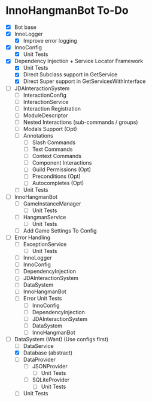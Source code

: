 # InnoHangmanBot To-Do
- [x] Bot base
- [x] InnoLogger
  - [x] Improve error logging
- [x] InnoConfig
  - [x] Unit Tests
- [x] Dependency Injection + Service Locator Framework
  - [x] Unit Tests
  - [x] Direct Subclass support in GetService
  - [x] Direct Super support in GetServicesWithInterface
- [ ] JDAInteractionSystem
  - [ ] InteractionConfig
  - [ ] InteractionService
  - [ ] Interaction Registration
  - [ ] ModuleDescriptor
  - [ ] Nested Interactions (sub-commands / groups) 
  - [ ] Modals Support (Opt)
  - [ ] Annotations
    - [ ] Slash Commands
    - [ ] Text Commands
    - [ ] Context Commands
    - [ ] Component Interactions
    - [ ] Guild Permissions (Opt)
    - [ ] Preconditions (Opt)
    - [ ] Autocompletes (Opt)
  - [ ] Unit Tests
- [ ] InnoHangmanBot
  - [ ] GameInstanceManager
    - [ ] Unit Tests
  - [ ] HangmanService
    - [ ] Unit Tests
  - [ ] Add Game Settings To Config
- [ ] Error Handling
  - [ ] ExceptionService
    - [ ] Unit Tests
  - [ ] InnoLogger
  - [ ] InnoConfig
  - [ ] DependencyInjection
  - [ ] JDAInteractionSystem
  - [ ] DataSystem
  - [ ] InnoHangmanBot
  - [ ] Error Unit Tests
    - [ ] InnoConfig
    - [ ] DependencyInjection
    - [ ] JDAInteractionSystem
    - [ ] DataSystem
    - [ ] InnoHangmanBot
- [ ] DataSystem (Want) (Use configs first)
  - [ ] DataService
  - [x] Database (abstract)
  - [ ] DataProvider
    - [ ] JSONProvider
      - [ ] Unit Tests
    - [ ] SQLiteProvider
      - [ ] Unit Tests
  - [ ] Unit Tests